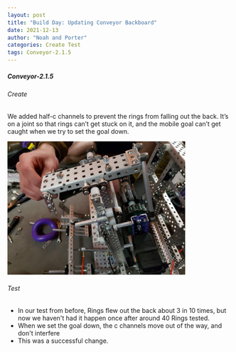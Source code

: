 ```yaml
---
layout: post
title: "Build Day: Updating Conveyor Backboard"
date: 2021-12-13
author: "Noah and Porter"
categories: Create Test
tags: Conveyor-2.1.5
---
```


##### Conveyor-2.1.5
###### Create

We added half-c channels to prevent the rings from falling out the back. It’s on a joint so that rings can’t get stuck on it, and the mobile goal can’t get caught when we try to set the goal down. 

<img class="responsive-img" width="400" src="/assets/pics/building/robot-3/20211213_175828.jpg">

###### Test
- In our test from before, Rings flew out the back about 3 in 10 times, but now we haven't had it happen once after around 40 Rings tested.
- When we set the goal down, the c channels move out of the way, and don't interfere
- This was a successful change.